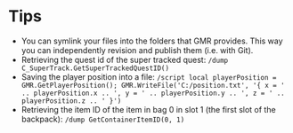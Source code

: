 # Tips

* You can symlink your files into the folders that GMR provides. This way you can independently revision and publish them (i.e. with Git).
* Retrieving the quest id of the super tracked quest: `/dump C_SuperTrack.GetSuperTrackedQuestID()`
* Saving the player position into a file: `/script local playerPosition = GMR.GetPlayerPosition(); GMR.WriteFile('C:/position.txt', '{ x = ' .. playerPosition.x .. ', y = ' .. playerPosition.y .. ', z = ' .. playerPosition.z .. ' }')`
* Retrieving the item ID of the item in bag 0 in slot 1 (the first slot of the backpack): `/dump GetContainerItemID(0, 1)`
